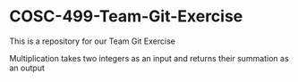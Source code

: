 # COSC-499-Team-Git-Exercise
This is a repository for our Team Git Exercise

Multiplication takes two integers as an input and returns their summation as an output